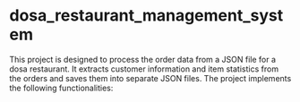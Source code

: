 # dosa_restaurant_management_system

This project is designed to process the order data from a JSON file for a dosa restaurant. It extracts customer information and item statistics from the orders and saves them into separate JSON files. The project implements the following functionalities:
